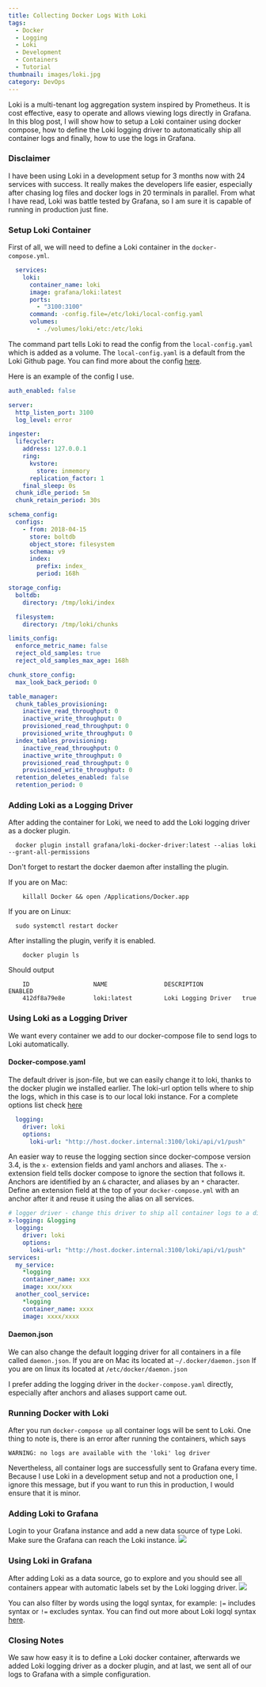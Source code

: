 ```yaml
---
title: Collecting Docker Logs With Loki
tags:
  - Docker
  - Logging
  - Loki
  - Development
  - Containers
  - Tutorial
thumbnail: images/loki.jpg
category: DevOps
---
```

Loki is a multi-tenant log aggregation system inspired by Prometheus. 
It is cost effective, easy to operate and allows viewing logs directly in Grafana.
In this blog post, I will show how to setup a Loki container using docker compose, how to define the Loki logging driver to automatically ship all container logs and finally, how to use the logs in Grafana.

### Disclaimer
I have been using Loki in a development setup for 3 months now with 24 services with success.
It really makes the developers life easier, especially after chasing log files and docker logs in 20 terminals in parallel.
From what I have read, Loki was battle tested by Grafana, so I am sure it is capable of running in production just fine.

### Setup Loki Container
First of all, we will need to define a Loki container in the `docker-compose.yml`.

```yaml
  services:
    loki:
      container_name: loki
      image: grafana/loki:latest
      ports:
        - "3100:3100"
      command: -config.file=/etc/loki/local-config.yaml
      volumes:
        - ./volumes/loki/etc:/etc/loki
```

The command part tells Loki to read the config from the `local-config.yaml` which is added as a volume.
The `local-config.yaml` is a default from the Loki Github page. You can find more about the config [here](https://github.com/grafana/loki/blob/master/docs/configuration/README.md).

Here is an example of the config I use.
```yaml
auth_enabled: false

server:
  http_listen_port: 3100
  log_level: error

ingester:
  lifecycler:
    address: 127.0.0.1
    ring:
      kvstore:
        store: inmemory
      replication_factor: 1
    final_sleep: 0s
  chunk_idle_period: 5m
  chunk_retain_period: 30s

schema_config:
  configs:
    - from: 2018-04-15
      store: boltdb
      object_store: filesystem
      schema: v9
      index:
        prefix: index_
        period: 168h

storage_config:
  boltdb:
    directory: /tmp/loki/index

  filesystem:
    directory: /tmp/loki/chunks

limits_config:
  enforce_metric_name: false
  reject_old_samples: true
  reject_old_samples_max_age: 168h

chunk_store_config:
  max_look_back_period: 0

table_manager:
  chunk_tables_provisioning:
    inactive_read_throughput: 0
    inactive_write_throughput: 0
    provisioned_read_throughput: 0
    provisioned_write_throughput: 0
  index_tables_provisioning:
    inactive_read_throughput: 0
    inactive_write_throughput: 0
    provisioned_read_throughput: 0
    provisioned_write_throughput: 0
  retention_deletes_enabled: false
  retention_period: 0
```

### Adding Loki as a Logging Driver
After adding the container for Loki, we need to add the Loki logging driver as a docker plugin.
```shell script
  docker plugin install grafana/loki-docker-driver:latest --alias loki --grant-all-permissions
```
Don't forget to restart the docker daemon after installing the plugin.

If you are on Mac:
```shell script
	killall Docker && open /Applications/Docker.app
```
If you are on Linux:
```shell script
  sudo systemctl restart docker
```

After installing the plugin, verify it is enabled.
```shell script
    docker plugin ls
```
Should output
```log
    ID                  NAME                DESCRIPTION           ENABLED
    412df8a79e8e        loki:latest         Loki Logging Driver   true
```

### Using Loki as a Logging Driver
We want every container we add to our docker-compose file to send logs to Loki automatically. 
#### Docker-compose.yaml
The default driver is json-file, but we can easily change it to loki, thanks to the docker plugin we installed earlier.
The loki-url option tells where to ship the logs, which in this case is to our local loki instance.
For a complete options list check [here](https://github.com/grafana/loki/tree/master/cmd/docker-driver#log-opt-options)
```yaml
  logging:
    driver: loki
    options:
      loki-url: "http://host.docker.internal:3100/loki/api/v1/push"
```
An easier way to reuse the logging section since docker-compose version 3.4, is the `x-` extension fields and yaml anchors and aliases.
The `x-` extension field tells docker compose to ignore the section that follows it.
Anchors are identified by an `&` character, and aliases by an `*` character.
Define an extension field at the top of your `docker-compose.yml` with an anchor after it and reuse it using the alias on all services.

```yaml
# logger driver - change this driver to ship all container logs to a different location
x-logging: &logging
  logging:
    driver: loki
    options:
      loki-url: "http://host.docker.internal:3100/loki/api/v1/push"
services:
  my_service:
    *logging
    container_name: xxx
    image: xxx/xxx
  another_cool_service:
    *logging
    container_name: xxxx
    image: xxxx/xxxx
```

#### Daemon.json
We can also change the default logging driver for all containers in a file called `daemon.json`.
If you are on Mac its located at `~/.docker/daemon.json`
If you are on linux its located at `/etc/docker/daemon.json`

I prefer adding the logging driver in the `docker-compose.yaml` directly, especially after anchors and aliases support came out.

### Running Docker with Loki
After you run `docker-compose up` all container logs will be sent to Loki.
One thing to note is, there is an error after running the containers, which says
```log
WARNING: no logs are available with the 'loki' log driver
```
Nevertheless, all container logs are successfully sent to Grafana every time.
Because I use Loki in a development setup and not a production one, I ignore this message, but if you want to run this in production, I would ensure that it is minor.

### Adding Loki to Grafana
Login to your Grafana instance and add a new data source of type Loki. Make sure the Grafana can reach the Loki instance.
![](./adding-loki.png)

### Using Loki in Grafana
After adding Loki as a data source, go to explore and you should see all containers appear with automatic labels set by the Loki logging driver.
![](./grafana-loki.png)

You can also filter by words using the logql syntax, for example: `|=` includes syntax or `!=` excludes syntax. You can find out more about Loki logql syntax [here](https://github.com/grafana/loki/blob/master/docs/logql.md).

### Closing Notes
We saw how easy it is to define a Loki docker container, afterwards we added Loki logging driver as a docker plugin, and at last, we sent all of our logs to Grafana with a simple configuration.
